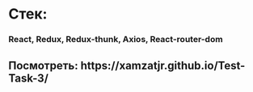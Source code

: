 <h1>Стек: </h1>
<h3>React, Redux, Redux-thunk, Axios, React-router-dom</h3>
<h2>Посмотреть: https://xamzatjr.github.io/Test-Task-3/</h2>
